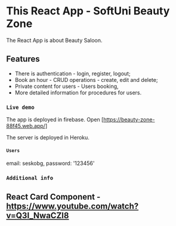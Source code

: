 # This React App - SoftUni Beauty Zone

The React App is about Beauty Saloon.


## Features
- There is authentication - login, register, logout;
- Book an hour - CRUD operations - create, edit and delete;
- Private content for users - Users booking,
- More detailed information for procedures for users.

### `Live demo`

The app is deployed in firebase.
Open [https://beauty-zone-88f45.web.app/]

The server is deployed in Heroku.

#### `Users`

email: seskobg,
password: '123456'


### `Additional info`
## React Card Component - https://www.youtube.com/watch?v=Q3I_NwaCZI8
